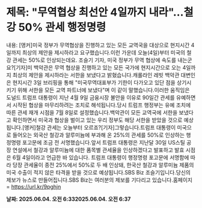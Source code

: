# **제목: "무역협상 최선안 4일까지 내라"…철강 50% 관세 행정명령**

  내용: [앵커]미국 정부가 무역협상을 진행하고 있는 모든 교역국을 대상으로 현지시간 4일까지 최상의 제안을 제시하라고 요구했습니다.이런 가운데 오늘(4일)부터 미국의 철강 관세는 50%로 인상되는데요. 조슬기 기자, 미국 정부가 무역 협상에 속도를 내는군요?[기자]미 백악관은 무역 협상을 진행하고 있는 모든 국가에 현지시간으로 오는 4일까지 최상의 제안을 제시하라는 서한을 보냈다고 밝혔습니다.캐롤라인 레빗 백악관 대변인은 현지시간 3일 브리핑을 통해 "미국무역대표부가 기한이 다가오고 있단 점을 상기시키기 위해 서한을 모든 교역 파트너에 보냈다"며 이 같이 말했습니다.이러한 움직임은 도널드 트럼프 대통령이 지난 4월 9일 금융시장 불안을 이유로 90일간 관세를 유예하면서 시작된 협상을 마무리하려는 조치로 해석됩니다.당시 트럼프 행정부는 유예 조치에 따른 관세 재개 시점을 7월 8일로 설정했습니다.백악관이 모든 교역국에 서한을 보냈다고 확인하면서 미국과 협상을 벌이고 있는 우리 정부도 해당 서한을 받았을 것으로 예상됩니다.[앵커]철강 관세는 오늘부터 오르죠?[기자]그렇습니다.트럼프 대통령이 미국으로 들어오는 외국산 철강과 알루미늄에 부과해 온 25%의 관세를 50%로 인상하는 행정명령 포고문에 조금 전 서명했습니다.앞서 트럼프 대통령은 지난달 30일 US스틸 공장 연설에서 철강과 알루미늄에 대한 품목별 관세율을 인상하겠다고 발표하고 발효 시점은 6월 4일이라고 언급한 바 있습니다. 트럼프 대통령이 행정명령 포고문에 서명함에 따라 당장 관세율이 종전 25%에서 50%로 두 배 인상돼, 한국산 철강과 알루미늄 제품의 미국 수출이 적지 않은 타격을 받을 것으로 예상됩니다.SBS Biz 조슬기입니다.당신의 제보가 뉴스로 만들어집니다.SBS Biz는 여러분의 제보를 기다리고 있습니다.홈페이지 = https://url.kr/9pghjn

  **날짜: 2025.06.04. 오전 6:332025.06.04. 오전 6:37**